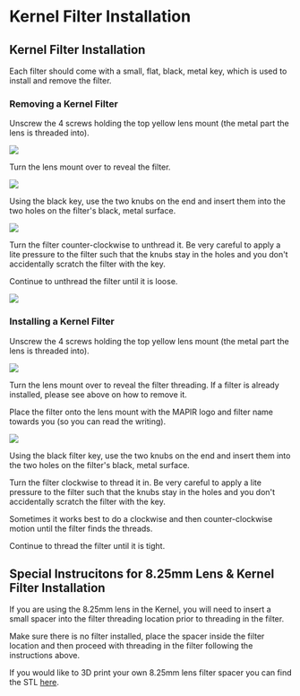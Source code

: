 # Kernel Filter Installation

## Kernel Filter Installation

Each filter should come with a small, flat, black, metal key, which is used to install and remove the filter.

### Removing a Kernel Filter

Unscrew the 4 screws holding the top yellow lens mount (the metal part the lens is threaded into).

![](../.gitbook/assets/kernel\_filter\_1.JPG)

Turn the lens mount over to reveal the filter.

![](../.gitbook/assets/kernel\_filter\_2\_w.JPG)

Using the black key, use the two knubs on the end and insert them into the two holes on the filter's black, metal surface.

![](<../.gitbook/assets/kernel\_filter\_3\_w (1).JPG>)

Turn the filter counter-clockwise to unthread it. Be very careful to apply a lite pressure to the filter such that the knubs stay in the holes and you don't accidentally scratch the filter with the key.

Continue to unthread the filter until it is loose.

![](../.gitbook/assets/kernel\_filter\_4\_w.JPG)

### Installing a Kernel Filter

Unscrew the 4 screws holding the top yellow lens mount (the metal part the lens is threaded into).

![](<../.gitbook/assets/kernel\_filter\_1 (1).JPG>)

Turn the lens mount over to reveal the filter threading. If a filter is already installed, please see above on how to remove it.

Place the filter onto the lens mount with the MAPIR logo and filter name towards you (so you can read the writing).

![](../.gitbook/assets/kernel\_filter\_3\_w.JPG)

Using the black filter key, use the two knubs on the end and insert them into the two holes on the filter's black, metal surface.

Turn the filter clockwise to thread it in. Be very careful to apply a lite pressure to the filter such that the knubs stay in the holes and you don't accidentally scratch the filter with the key.

Sometimes it works best to do a clockwise and then counter-clockwise motion until the filter finds the threads.

Continue to thread the filter until it is tight.

## Special Instrucitons for 8.25mm Lens & Kernel Filter Installation

If you are using the 8.25mm lens in the Kernel, you will need to insert a small spacer into the filter threading location prior to threading in the filter.

Make sure there is no filter installed, place the spacer inside the filter location and then proceed with threading in the filter following the instructions above.

If you would like to 3D print your own 8.25mm lens filter spacer you can find the STL [here](http://docs.peauproductions.com/kernel/3d\_models/825\_spacer\_1.0mm.STL).
